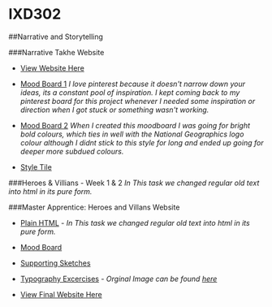 # IXD302

##Narrative and Storytelling

###Narrative Takhe Website
- [View Website Here](https://amygrahamie.github.io/Bird-Project/index.html)
- [Mood Board 1](https://uk.pinterest.com/grahamie/bird-project/)
*I love pinterest because it doesn't narrow down your ideas, its a constant pool of inspiration. I kept coming back to my pinterest board for this project whenever I needed some inspiration or direction when I got stuck or something wasn't working.*
- [Mood Board 2](https://amygrahamie.github.io/IXD302/images/moodboard.jpg)
*When I created this moodboard I was going for bright bold colours, which ties in well with the National Geographics logo colour although I didnt stick to this style for long and ended up going for deeper more subdued colours.*

- [Style Tile](https://amygrahamie.github.io/IXD302/Bird-Projects/images/styletile.png)

###Heroes & Villians - Week 1 & 2
*In This task we changed regular old text into html in its pure form.*

###Master Apprentice: Heroes and Villans Website

- [Plain HTML](https://amygrahamie.github.io/IXD302/Sherlock-Holmes/heroes-and-villains.html) - *In This task we changed regular old text into html in its pure form.*

- [Mood Board](https://uk.pinterest.com/grahamie/sherlock-holmes-uni/)

- [Supporting Sketches]()

- [Typography Excercises](https://amygrahamie.github.io/IXD302/Sherlock-Holmes/typography.html) - *Orginal Image can be found [here](https://amygrahamie.github.io/IXD302/Sherlock-Holmes/images/typographyex.jpg)* 

- [View Final Website Here](https://amygrahamie.github.io/IXD302/Sherlock-Holmes/index.html)
